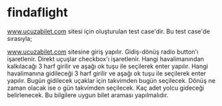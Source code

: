 # findaflight

www.ucuzabilet.com sitesi için oluşturulan test case'dir. Bu test case'de sırasıyla;

www.ucuzabilet.com sitesine giriş yapılır.
Gidiş-dönüş radio button'ı işaretlenir.
Direkt uçuşlar checkbox'ı işaretlenir.
Hangi havalimanından kalkılacağı 3 harf girilir ve aşağı ok tuşu ile seçilerek enter yapılır.
Hangi havalimanına gidileceği 3 harf girilir ve aşağı ok tuşu ile seçilerek enter yapılır.
Bugün gidilecek uçaklar için takvimden bugün seçilecek.
Dönüş ne zaman olacak ise o gün takvimden seçilecek.
Kaç adet yolcu gideceği belirlenecek.
Bu bilgilere uygun bilet araması yapılmalıdır.
